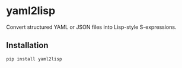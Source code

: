 # yaml2lisp

Convert structured YAML or JSON files into Lisp-style S-expressions.

## Installation

```bash
pip install yaml2lisp
```
